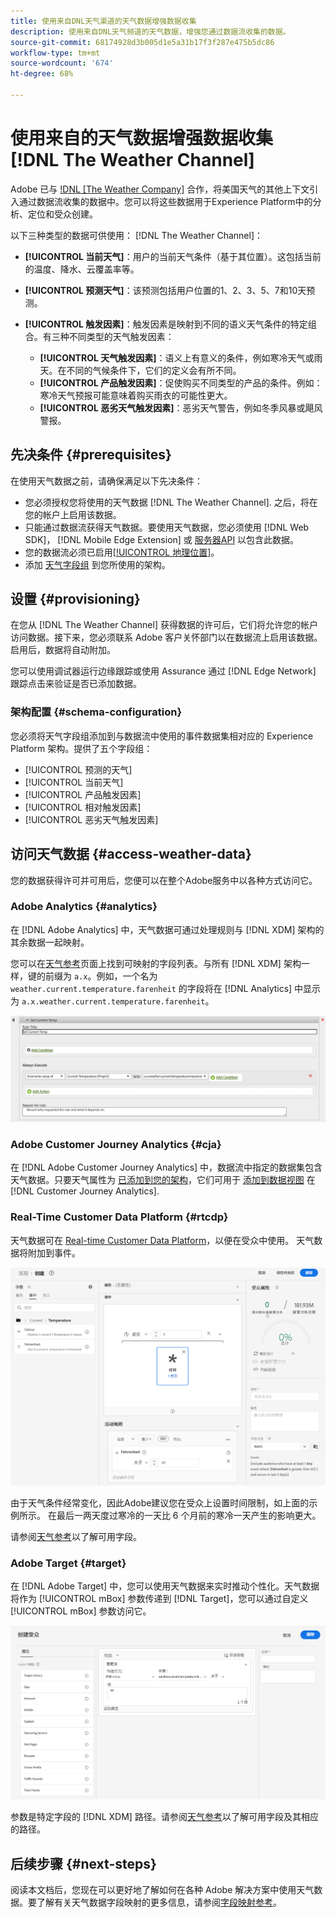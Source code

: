 ```yaml
---
title: 使用来自DNL天气渠道的天气数据增强数据收集
description: 使用来自DNL天气频道的天气数据，增强您通过数据流收集的数据。
source-git-commit: 68174928d3b005d1e5a31b17f3f287e475b5dc86
workflow-type: tm+mt
source-wordcount: '674'
ht-degree: 68%

---
```



# 使用来自的天气数据增强数据收集 [!DNL The Weather Channel]

Adobe 已与 [!DNL [The Weather Company]](https://www.ibm.com/weather) 合作，将美国天气的其他上下文引入通过数据流收集的数据中。您可以将这些数据用于Experience Platform中的分析、定位和受众创建。

以下三种类型的数据可供使用： [!DNL The Weather Channel]：

* **[!UICONTROL 当前天气]**：用户的当前天气条件（基于其位置）。这包括当前的温度、降水、云覆盖率等。
* **[!UICONTROL 预测天气]**：该预测包括用户位置的1、2、3、5、7和10天预测。
* **[!UICONTROL 触发因素]**：触发因素是映射到不同的语义天气条件的特定组合。有三种不同类型的天气触发因素：

   * **[!UICONTROL 天气触发因素]**：语义上有意义的条件，例如寒冷天气或雨天。在不同的气候条件下，它们的定义会有所不同。
   * **[!UICONTROL 产品触发因素]**：促使购买不同类型的产品的条件。例如：寒冷天气预报可能意味着购买雨衣的可能性更大。
   * **[!UICONTROL 恶劣天气触发因素]**：恶劣天气警告，例如冬季风暴或飓风警报。

## 先决条件 {#prerequisites}

在使用天气数据之前，请确保满足以下先决条件：

* 您必须授权您将使用的天气数据 [!DNL The Weather Channel]. 之后，将在您的帐户上启用该数据。
* 只能通过数据流获得天气数据。要使用天气数据，您必须使用 [!DNL Web SDK]， [!DNL Mobile Edge Extension] 或 [服务器API](../../server-api/overview.md) 以包含此数据。
* 您的数据流必须已启用[[!UICONTROL 地理位置]](../configure.md#advanced-options)。
* 添加 [天气字段组](#schema-configuration) 到您所使用的架构。

## 设置 {#provisioning}

在您从 [!DNL The Weather Channel] 获得数据的许可后，它们将允许您的帐户访问数据。接下来，您必须联系 Adobe 客户关怀部门以在数据流上启用该数据。启用后，数据将自动附加。

您可以使用调试器运行边缘跟踪或使用 Assurance 通过 [!DNL Edge Network] 跟踪点击来验证是否已添加数据。

### 架构配置 {#schema-configuration}

您必须将天气字段组添加到与数据流中使用的事件数据集相对应的 Experience Platform 架构。提供了五个字段组：

* [!UICONTROL 预测的天气]
* [!UICONTROL 当前天气]
* [!UICONTROL 产品触发因素]
* [!UICONTROL 相对触发因素]
* [!UICONTROL 恶劣天气触发因素]

## 访问天气数据 {#access-weather-data}

您的数据获得许可并可用后，您便可以在整个Adobe服务中以各种方式访问它。

### Adobe Analytics {#analytics}

在 [!DNL Adobe Analytics] 中，天气数据可通过处理规则与 [!DNL XDM] 架构的其余数据一起映射。

您可以在[天气参考](weather-reference.md)页面上找到可映射的字段列表。与所有 [!DNL XDM] 架构一样，键的前缀为 `a.x`。例如，一个名为 `weather.current.temperature.farenheit` 的字段将在 [!DNL Analytics] 中显示为 `a.x.weather.current.temperature.farenheit`。

![处理规则接口](../assets/data-enrichment/weather/processing-rules.png)

### Adobe Customer Journey Analytics {#cja}

在 [!DNL Adobe Customer Journey Analytics] 中，数据流中指定的数据集包含天气数据。只要天气属性为 [已添加到您的架构](#prerequisites-prerequisites)，它们可用于 [添加到数据视图](https://experienceleague.adobe.com/docs/analytics-platform/using/cja-dataviews/create-dataview.html) 在 [!DNL Customer Journey Analytics].

### Real-Time Customer Data Platform {#rtcdp}

天气数据可在 [Real-time Customer Data Platform](../../rtcdp/overview.md)，以便在受众中使用。 天气数据将附加到事件。

![显示天气事件的区段生成器](../assets/data-enrichment/weather/schema-builder.png)

由于天气条件经常变化，因此Adobe建议您在受众上设置时间限制，如上面的示例所示。 在最后一两天度过寒冷的一天比 6 个月前的寒冷一天产生的影响更大。

请参阅[天气参考](weather-reference.md)以了解可用字段。

### Adobe Target {#target}

在 [!DNL Adobe Target] 中，您可以使用天气数据来实时推动个性化。天气数据将作为 [!UICONTROL mBox] 参数传递到 [!DNL Target]，您可以通过自定义 [!UICONTROL mBox] 参数访问它。

![目标受众生成器](../assets/data-enrichment/weather/target-audience-builder.png)

参数是特定字段的 [!DNL XDM] 路径。请参阅[天气参考](weather-reference.md)以了解可用字段及其相应的路径。

## 后续步骤 {#next-steps}

阅读本文档后，您现在可以更好地了解如何在各种 Adobe 解决方案中使用天气数据。要了解有关天气数据字段映射的更多信息，请参阅[字段映射参考](weather-reference.md)。
